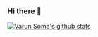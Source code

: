 ### Hi there 👋

[![Varun Soma's github stats](https://github-readme-stats.vercel.app/api?username=vrnsoma)](https://github.com/anuraghazra/github-readme-stats)

